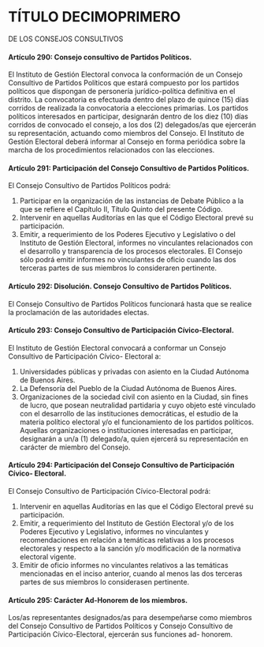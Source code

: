 # TÍTULO DECIMOPRIMERO
DE LOS CONSEJOS CONSULTIVOS

#### Artículo 290: Consejo consultivo de Partidos Políticos.
El Instituto de Gestión Electoral convoca la conformación de un Consejo Consultivo de Partidos Políticos que estará compuesto por los partidos políticos que dispongan de personería jurídico-política definitiva en el distrito. La convocatoria es efectuada dentro del plazo de quince (15) días corridos de realizada la convocatoria a elecciones primarias.
Los partidos políticos interesados en participar, designarán dentro de los diez (10) días corridos de convocado el consejo, a los dos (2) delegados/as que ejercerán su representación, actuando como miembros del Consejo.
El Instituto de Gestión Electoral deberá informar al Consejo en forma periódica sobre la marcha de los procedimientos relacionados con las elecciones.

#### Artículo 291: Participación del Consejo Consultivo de Partidos Políticos.
El Consejo Consultivo de Partidos Políticos podrá:
1. Participar en la organización de las instancias de Debate Público a la que se refiere el Capítulo II, Título Quinto del presente Código.
2. Intervenir en aquellas Auditorías en las que el Código Electoral prevé su participación.
3. Emitir, a requerimiento de los Poderes Ejecutivo y Legislativo o del Instituto de Gestión Electoral, informes no vinculantes relacionados con el desarrollo y transparencia de los procesos electorales. El Consejo sólo podrá emitir informes no vinculantes de oficio cuando las dos terceras partes de sus miembros lo consideraren pertinente.

#### Artículo 292: Disolución. Consejo Consultivo de Partidos Políticos.
El Consejo Consultivo de Partidos Políticos funcionará hasta que se realice la proclamación de las autoridades electas.

#### Artículo 293: Consejo Consultivo de Participación Cívico-Electoral.
El Instituto de Gestión Electoral convocará a conformar un Consejo Consultivo de Participación Cívico- Electoral a:
1. Universidades públicas y privadas con asiento en la Ciudad Autónoma de Buenos Aires.
2. La Defensoría del Pueblo de la Ciudad Autónoma de Buenos Aires.
3. Organizaciones de la sociedad civil con asiento en la Ciudad, sin fines de lucro, que posean neutralidad partidaria y cuyo objeto esté vinculado con el desarrollo de las instituciones democráticas, el estudio de la materia político electoral y/o el funcionamiento de los partidos políticos.
Aquellas organizaciones o instituciones interesadas en participar, designarán a un/a (1) delegado/a, quien ejercerá su representación en carácter de miembro del Consejo.

#### Artículo 294: Participación del Consejo Consultivo de Participación Cívico- Electoral.
El Consejo Consultivo de Participación Cívico-Electoral podrá:
1. Intervenir en aquellas Auditorías en las que el Código Electoral prevé su participación.
2. Emitir, a requerimiento del Instituto de Gestión Electoral y/o de los Poderes Ejecutivo y Legislativo, informes no vinculantes y recomendaciones en relación a temáticas relativas a los procesos electorales y respecto a la sanción y/o modificación de la normativa electoral vigente.
3. Emitir de oficio informes no vinculantes relativos a las temáticas mencionadas en el inciso anterior, cuando al menos las dos terceras partes de sus miembros lo considerasen pertinente.

#### Artículo 295: Carácter Ad-Honorem de los miembros.
Los/as representantes designados/as para desempeñarse como miembros del Consejo Consultivo de Partidos Políticos y Consejo Consultivo de Participación Cívico-Electoral, ejercerán sus funciones ad- honorem.
